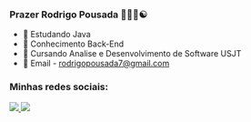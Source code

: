 ### Prazer Rodrigo Pousada 👋🏾🥇☯️


- 🚀 Estudando Java
- 👔 Conhecimento Back-End
- 🥼 Cursando Analise e Desenvolvimento de Software USJT
- 📩 Email - rodrigopousada7@gmail.com

### Minhas redes sociais:
<a href="https://www.linkedin.com/in/rodrigo-pousada-vieira-92b606208/"><img src="https://img.shields.io/badge/LinkedIn-F6F6F6?style=for-the-badge&logo=linkedin&logoColor=blue"> </img></a>
<a href="instagram.com/rdgcria7"><img src="https://img.shields.io/badge/Instagram-F6F6F6?style=for-the-badge&logo=Instagram&logoColor=rose"></img></a>
